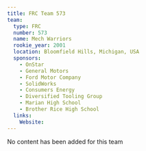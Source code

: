 ```yaml
---
title: FRC Team 573
team:
  type: FRC
  number: 573
  name: Mech Warriors
  rookie_year: 2001
  location: Bloomfield Hills, Michigan, USA
  sponsors:
    - OnStar
    - General Motors
    - Ford Motor Company
    - SolidWorks
    - Consumers Energy
    - Diversified Tooling Group
    - Marian High School
    - Brother Rice High School
  links:
    Website: 
---
```

No content has been added for this team